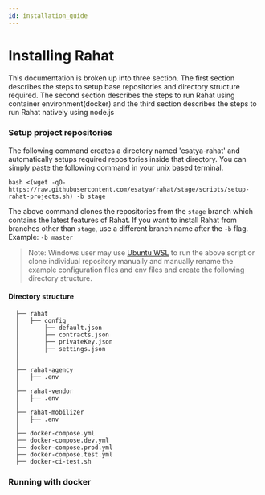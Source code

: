 ```yaml
---
id: installation_guide
---
```


# Installing Rahat

This documentation is broken up into three section. The first section describes the steps to setup base repositories and directory structure required. The second section describes the steps to run Rahat using container environment(docker) and the third section describes the steps to run Rahat natively using node.js

### Setup project repositories
The following command creates a directory named 'esatya-rahat' and automatically setups required repositories inside that directory. You can simply paste the following command in your unix based terminal.

```
bash <(wget -qO- https://raw.githubusercontent.com/esatya/rahat/stage/scripts/setup-rahat-projects.sh) -b stage
```

The above command clones the repositories from the `stage` branch which contains the latest features of Rahat. If you want to install Rahat from branches other than `stage`, use a different branch name after the `-b` flag. Example: `-b master` 

> Note: Windows user may use [Ubuntu WSL](https://ubuntu.com/wsl) to run the above script or clone individual repository manually and manually rename the example configuration files and env files and create the following directory structure.

#### Directory structure
```
  ├── rahat                    
  │   ├── config
  │		  ├── default.json
  │		  ├── contracts.json
  │		  ├── privateKey.json
  │		  ├── settings.json
  │
  │
  ├── rahat-agency
  │	  ├── .env
  │
  ├── rahat-vendor               
  │   ├── .env
  │
  ├── rahat-mobilizer
  │	  ├── .env
  │
  ├── docker-compose.yml    
  ├── docker-compose.dev.yml    
  ├── docker-compose.prod.yml    
  ├── docker-compose.test.yml    
  ├── docker-ci-test.sh    
```                

### Running with docker
